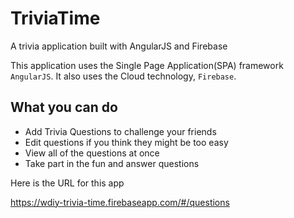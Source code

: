 # TriviaTime
A trivia application built with AngularJS and Firebase

This application uses the Single Page Application(SPA) framework `AngularJS`. It also uses the Cloud technology, `Firebase`.

## What you can do

+ Add Trivia Questions to challenge your friends
+ Edit questions if you think they might be too easy
+ View all of the questions at once
+ Take part in the fun and answer questions

Here is the URL for this app

https://wdiy-trivia-time.firebaseapp.com/#/questions
